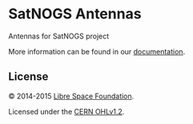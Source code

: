 # SatNOGS Antennas

Antennas for SatNOGS project

More information can be found in our [documentation](https://satnogs.org/documentation/hardware/).

## License

&copy; 2014-2015 [Libre Space Foundation](http://librespacefoundation.org).

Licensed under the [CERN OHLv1.2](LICENSE).
